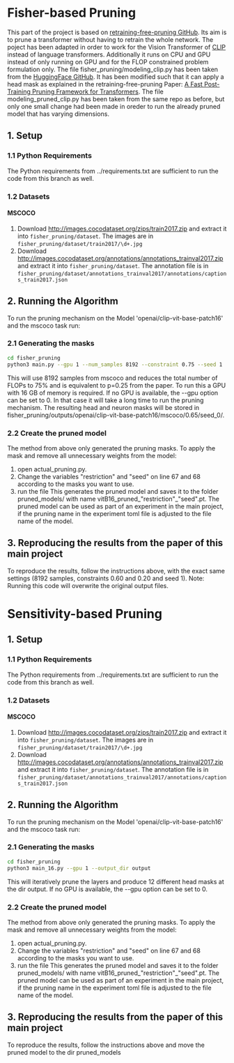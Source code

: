 # Fisher-based Pruning
This part of the project is based on [retraining-free-pruning GitHub](https://github.com/WoosukKwon/retraining-free-pruning).
Its aim is to prune a transformer without having to retrain the whole network.
The poject has been adapted in order to work for the Vision Transformer of [CLIP](http://proceedings.mlr.press/v139/radford21a) instead of language transformers.
Additionally it runs on CPU and GPU instead of only running on GPU and for the FLOP constrained problem formulation only.
The file fisher_pruning/modeling_clip.py has been taken from the [HuggingFace GitHub](https://github.com/huggingface/transformers/blob/main/src/transformers/models/clip/modeling_clip.py).
It has been modified such that it can apply a head mask as explained in the retraining-free-pruning Paper: [A Fast Post-Training Pruning Framework for
Transformers](https://arxiv.org/pdf/2204.09656.pdf).
The file modeling_pruned_clip.py has been taken from the same repo as before, but only one small change had been made in oreder to run
the already pruned model that has varying dimensions.

## 1. Setup
### 1.1 Python Requirements
The Python requirements from ../requirements.txt are sufficient to run the code from this branch as well.
### 1.2 Datasets 
#### MSCOCO

1. Download http://images.cocodataset.org/zips/train2017.zip and extract it into
   `fisher_pruning/dataset`.
   The images are in `fisher_pruning/dataset/train2017/\d+.jpg`
2. Download http://images.cocodataset.org/annotations/annotations_trainval2017.zip
   and extract it into `fisher_pruning/dataset`.
   The annotation file is in `fisher_pruning/dataset/annotations_trainval2017/annotations/captions_train2017.json`

## 2. Running the Algorithm 

To run the pruning mechanism on the Model 'openai/clip-vit-base-patch16' and the mscoco task run:

### 2.1 Generating the masks
```bash
cd fisher_pruning
python3 main.py --gpu 1 --num_samples 8192 --constraint 0.75 --seed 1
```

This will use 8192 samples from mscoco and reduces the total number of FLOPs to 75% and is equivalent
to p=0.25 from the paper.
To run this a GPU with 16 GB of memory is required. If no GPU is available, the --gpu option can be set to 0. 
In that case it will take a long time to run the pruning mechanism.
The resulting head and neuron masks will be stored in fisher_pruning/outputs/openai/clip-vit-base-patch16/mscoco/0.65/seed_0/.

### 2.2 Create the pruned model 

The method from above only generated the pruning masks. 
To apply the mask and remove all unnecessary weights from the model:
1. open actual_pruning.py.
2. Change the variables "restriction" and "seed" on line 67 and 68 according to the masks you want to use.
3. run the file
This generates the pruned model and saves it to the folder pruned_models/ with name vitB16_pruned_"restriction"_"seed".pt.
The pruned model can be used as part of an experiment in the main project,
if the pruning name in the experiment toml file is adjusted to the file name of the model.

## 3. Reproducing the results from the paper of this main project

To reproduce the results, follow the instructions above, with the exact same settings (8192 samples, constraints 0.60 and 0.20 and seed 1).
Note: Running this code will overwrite the original output files.

# Sensitivity-based Pruning


## 1. Setup
### 1.1 Python Requirements
The Python requirements from ../requirements.txt are sufficient to run the code from this branch as well.
### 1.2 Datasets 
#### MSCOCO

1. Download http://images.cocodataset.org/zips/train2017.zip and extract it into
   `fisher_pruning/dataset`.
   The images are in `fisher_pruning/dataset/train2017/\d+.jpg`
2. Download http://images.cocodataset.org/annotations/annotations_trainval2017.zip
   and extract it into `fisher_pruning/dataset`.
   The annotation file is in `fisher_pruning/dataset/annotations_trainval2017/annotations/captions_train2017.json`

## 2. Running the Algorithm 

To run the pruning mechanism on the Model 'openai/clip-vit-base-patch16' and the mscoco task run:

### 2.1 Generating the masks
```bash
cd fisher_pruning
python3 main_16.py --gpu 1 --output_dir output
```
This will iteratively prune the layers and produce 12 different head masks at the dir output.
If no GPU is available, the --gpu option can be set to 0. 


### 2.2 Create the pruned model 

The method from above only generated the pruning masks. 
To apply the mask and remove all unnecessary weights from the model:
1. open actual_pruning.py.
2. Change the variables "restriction" and "seed" on line 67 and 68 according to the masks you want to use.
3. run the file
This generates the pruned model and saves it to the folder pruned_models/ with name vitB16_pruned_"restriction"_"seed".pt.
The pruned model can be used as part of an experiment in the main project,
if the pruning name in the experiment toml file is adjusted to the file name of the model.

## 3. Reproducing the results from the paper of this main project

To reproduce the results, follow the instructions above and move the pruned model to the dir pruned_models
